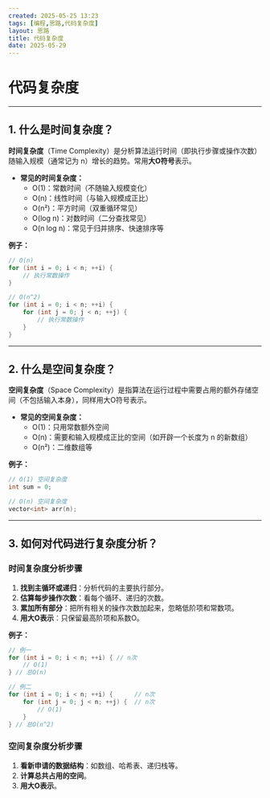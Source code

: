 ```yaml
---
created: 2025-05-25 13:23
tags: [编程,思路,代码复杂度]
layout: 思路
title: 代码复杂度
date: 2025-05-29
---
```

# 代码复杂度

---

## 1. 什么是时间复杂度？

**时间复杂度**（Time Complexity）是分析算法运行时间（即执行步骤或操作次数）随输入规模（通常记为 n）增长的趋势。常用**大O符号**表示。

- **常见的时间复杂度：**
  - O(1)：常数时间（不随输入规模变化）
  - O(n)：线性时间（与输入规模成正比）
  - O(n²)：平方时间（双重循环常见）
  - O(log n)：对数时间（二分查找常见）
  - O(n log n)：常见于归并排序、快速排序等

**例子：**
```cpp
// O(n)
for (int i = 0; i < n; ++i) {
    // 执行常数操作
}

// O(n^2)
for (int i = 0; i < n; ++i) {
    for (int j = 0; j < n; ++j) {
        // 执行常数操作
    }
}
```

---

## 2. 什么是空间复杂度？

**空间复杂度**（Space Complexity）是指算法在运行过程中需要占用的额外存储空间（不包括输入本身），同样用大O符号表示。

- **常见的空间复杂度：**
  - O(1)：只用常数额外空间
  - O(n)：需要和输入规模成正比的空间（如开辟一个长度为 n 的新数组）
  - O(n²)：二维数组等

**例子：**
```cpp
// O(1) 空间复杂度
int sum = 0;

// O(n) 空间复杂度
vector<int> arr(n);
```

---

## 3. 如何对代码进行复杂度分析？

### 时间复杂度分析步骤
1. **找到主循环或递归**：分析代码的主要执行部分。
2. **估算每步操作次数**：看每个循环、递归的次数。
3. **累加所有部分**：把所有相关的操作次数加起来，忽略低阶项和常数项。
4. **用大O表示**：只保留最高阶项和系数O。

**例子：**
```cpp
// 例一
for (int i = 0; i < n; ++i) { // n次
    // O(1)
} // 总O(n)

// 例二
for (int i = 0; i < n; ++i) {      // n次
    for (int j = 0; j < n; ++j) {  // n次
        // O(1)
    }
} // 总O(n^2)
```

### 空间复杂度分析步骤
1. **看新申请的数据结构**：如数组、哈希表、递归栈等。
2. **计算总共占用的空间**。
3. **用大O表示**。
